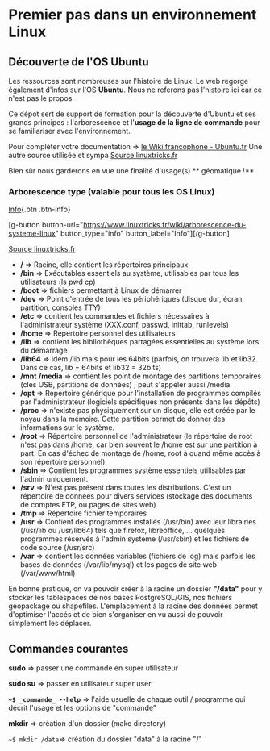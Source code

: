 # Premier pas dans un environnement Linux

## Découverte de l'OS Ubuntu

Les ressources sont nombreuses sur l'histoire de Linux. Le web regorge également d'infos sur l'OS **Ubuntu**. Nous ne referons pas l'histoire ici car ce n'est pas le propos.

Ce dépot sert de support de formation pour la découverte d'Ubuntu et ses grands principes : l'arborescence et l'**usage de la ligne de commande** pour se familiariser avec l'environnement.

Pour compléter votre documentation => [le Wiki francophone - Ubuntu.fr](https://doc.ubuntu-fr.org/accueil)
Une autre source utilisée et sympa [Source linuxtricks.fr](https://www.linuxtricks.fr/wiki/arborescence-du-systeme-linux)

Bien sûr nous garderons en vue une finalité d'usage(s) ** géomatique !**

### Arborescence type (valable pour tous les OS Linux)

[Info](https://www.linuxtricks.fr/wiki/arborescence-du-systeme-linux){.btn .btn-info}

[g-button button-url="https://www.linuxtricks.fr/wiki/arborescence-du-systeme-linux" button_type="info" button_label="Info"][/g-button]

[Source linuxtricks.fr](https://www.linuxtricks.fr/wiki/arborescence-du-systeme-linux)

- **/** => Racine, elle contient les répertoires principaux
- **/bin** => Exécutables essentiels au système, utilisables par tous les utilisateurs (ls pwd cp)
- **/boot** => fichiers permettant à Linux de démarrer
- **/dev** => Point d'entrée de tous les périphériques (disque dur, écran, partition, consoles TTY)
- **/etc** => contient les commandes et fichiers nécessaires à l'administrateur système (XXX.conf, passwd, inittab, runlevels)
- **/home** => Répertoire personnel des utilisateurs
- **/lib** => contient les bibliothèques partagées essentielles au système lors du démarrage
- **/lib64** => idem /lib mais pour les 64bits (parfois, on trouvera lib et lib32. Dans ce cas, lib = 64bits et lib32 = 32bits)
- **/mnt** **/media** => contient les point de montage des partitions temporaires (clés USB, partitions de données) , peut s'appeler aussi /media
- **/opt** => Répertoire générique pour l'installation de programmes compilés par l'administrateur (logiciels spécifiques non présents dans les dépôts)
- **/proc** => n'existe pas physiquement sur un disque, elle est créée par le noyau dans la mémoire. Cette partition permet de donner des informations sur le système.
- **/root** => Répertoire personnel de l'administrateur (le répertoire de root n'est pas dans /home, car bien souvent le /home est sur une partition à part. En cas d'échec de montage de /home, root à quand même accès à son répertoire personnel).
- **/sbin** => Contient les programmes système essentiels utilisables par l'admin uniquement.
- **/srv** => N'est pas présent dans toutes les distributions. C'est un répertoire de données pour divers services (stockage des documents de comptes FTP, ou pages de sites web)
- **/tmp** => Répertoire fichier temporaires
- **/usr** => Contient des programmes installés (/usr/bin) avec leur librairies (/usr/lib ou /usr/lib64) tels que firefox, libreoffice, ... quelques programmes réservés à l'admin système (/usr/sbin) et les fichiers de code source (/usr/src)
- **/var** => contient les données variables (fichiers de log) mais parfois les bases de données (/var/lib/mysql) et les pages de site web (/var/www/html)

En bonne pratique, on va pouvoir créer à la racine un dossier **"/data"** pour y stocker les tablespaces de nos bases PostgreSQL/GIS, nos fichiers geopackage ou shapefiles. L'emplacement à la racine des données permet d'optimiser l'accés et de bien s'organiser en vu aussi de pouvoir simplement les déplacer.

## Commandes courantes

**sudo** => passer une commande en super utilisateur

**sudo su** => passer en utilisateur super user

**```~$ _commande_ --help```** => l'aide usuelle de chaque outil / programme qui décrit l'usage et les options de "commande"

**mkdir** => création d'un dossier (make directory)

```~$ mkdir /data```=> création du dossier "data" à la racine "/"

